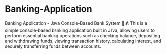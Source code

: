 # Banking-Application
Banking Application - Java Console-Based Bank System 🏦💰 This is a simple console-based banking application built in Java, allowing users to perform essential banking operations such as checking balance, depositing and withdrawing funds, viewing transaction history, calculating interest, and securely transferring funds between accounts.
